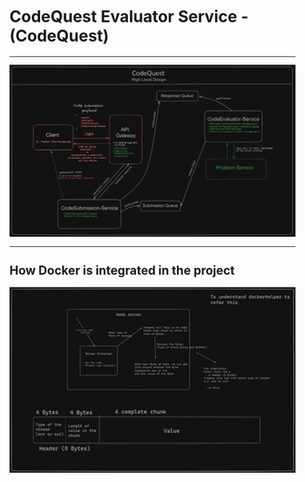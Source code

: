 # CodeQuest Evaluator Service - (CodeQuest)
--------------------------------------------
![CodeQuest-HLD](/diagrams/CodeQuest-HLD.jpeg)

--------------------------------------------
## How Docker is integrated in the project
![Docker-Helper](/diagrams/dockerHelper.ts.jpeg)